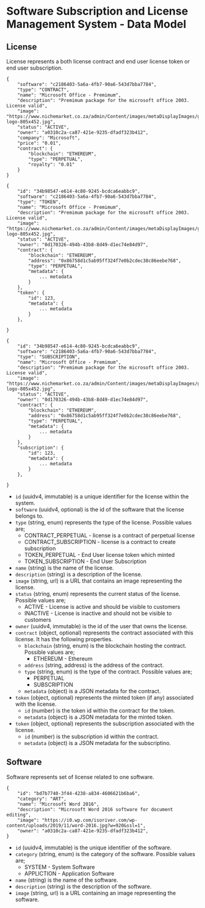 # Software Subscription and License Management System - Data Model

## License

License represents a both license contract and end user license token or end user subscription.

```
{
    "software": "c2186403-5a6a-4fb7-90a6-543d7bba7784",
    "type": "CONTRACT",
    "name": "Microsoft Office - Premimum",
    "description": "Premimum package for the microsoft office 2003. License valid",
    "image": "https://www.nichemarket.co.za/admin/Content/images/metaDisplayImages/google-logo-805x452.jpg",
    "status": "ACTIVE",
    "owner": "a0310c2a-ca87-421e-9235-dfadf323b412",
    "company": "Microsoft",
    "price": "0.01",
    "contract": {
        "blockchain": "ETHEREUM",
        "type": "PERPETUAL",
        "royalty": "0.01"
    }
}
```

```
{
    "id": "34b98547-e614-4c80-9245-bcdca6eabbc9",
    "software": "c2186403-5a6a-4fb7-90a6-543d7bba7784",
    "type": "TOKEN",
    "name": "Microsoft Office - Premimum",
    "description": "Premimum package for the microsoft office 2003. License valid",
    "image": "https://www.nichemarket.co.za/admin/Content/images/metaDisplayImages/google-logo-805x452.jpg",
    "status": "ACTIVE",
    "owner": "0d170326-494b-43b8-8d49-d1ec74e84d97",
    "contract": {
        "blockchain": "ETHEREUM",
        "address": "0x86758d1c5ab95ff324f7e0b2cdec38c86eebe768",
        "type": "PERPETUAL",
        "metadata": {
            ... metadata
        }
    },
    "token": {
        "id": 123,
        "metadata": {
            ... metadata
        }
    },

}
```

```
{
    "id": "34b98547-e614-4c80-9245-bcdca6eabbc9",
    "software": "c2186403-5a6a-4fb7-90a6-543d7bba7784",
    "type": "SUBSCRIPTION",
    "name": "Microsoft Office - Premimum",
    "description": "Premimum package for the microsoft office 2003. License valid",
    "image": "https://www.nichemarket.co.za/admin/Content/images/metaDisplayImages/google-logo-805x452.jpg",
    "status": "ACTIVE",
    "owner": "0d170326-494b-43b8-8d49-d1ec74e84d97",
    "contract": {
        "blockchain": "ETHEREUM",
        "address": "0x86758d1c5ab95ff324f7e0b2cdec38c86eebe768",
        "type": "PERPETUAL",
        "metadata": {
            ... metadata
        }
    },
    "subscription": {
        "id": 123,
        "metadata": {
            ... metadata
        }
    },

}
```

- `id` (uuidv4, immutable) is a unique identifier for the license within the system.
- `software` (uuidv4, optional) is the id of the software that the license belongs to.
- `type` (string, enum) represents the type of the license. Possible values are;
  - CONTRACT_PERPETUAL - license is a contract of perpetual license
  - CONTRACT_SUBSCRIPTION - license is a contract to create subscription
  - TOKEN_PERPETUAL - End User license token which minted
  - TOKEN_SUBSCRIPTION - End User Subscription
- `name` (string) is the name of the license.
- `description` (string) is a description of the license.
- `image` (string, url) is a URL that contains an image representing the license.
- `status` (string, enum) represents the current status of the license. Possible values are;
  - ACTIVE - License is active and should be visible to customers
  - INACTIVE - License is inactive and should not be visible to customers
- `owner` (uuidv4, immutable) is the id of the user that owns the license.
- `contract` (object, optional) represents the contract associated with this license. It has the following properties.
  - `blockchain` (string, enum) is the blockchain hosting the contract. Possible values are;
    - ETHEREUM - Ethereum
  - `address` (string, address) is the address of the contract.
  - `type` (string, enum) is the type of the contract. Possible values are;
    - PERPETUAL
    - SUBSCRIPTION
  - `metadata` (object) is a JSON metadata for the contract.
- `token` (object, optional) represents the minted token (if any) associated with the license.
  - `id` (number) is the token id within the contract for the token.
  - `metadata` (object) is a JSON metadata for the minted token.
- `token` (object, optional) represents the subscription associated with the license.
  - `id` (number) is the subscription id within the contract.
  - `metadata` (object) is a JSON metadata for the subscriptino.

## Software

Software represents set of license related to one software.

```
{
    "id": "bd7b7740-3f44-4238-a834-4606621b6ba6",
    "category": "ART",
    "name": "Microsoft Word 2016",
    "description": "Microsoft Word 2016 software for document editing",
    "image": "https://i0.wp.com/isoriver.com/wp-content/uploads/2019/11/word-2016.jpg?w=920&ssl=1",
    "owner": "a0310c2a-ca87-421e-9235-dfadf323b412",
}
```

- `id` (uuidv4, immutable) is the unique identifier of the software.
- `category` (string, enum) is the category of the software. Possible values are;
  - SYSTEM - System Software
  - APPLICTION - Application Software
- `name` (string) is the name of the software.
- `description` (string) is the description of the software.
- `image` (string, url) is a URL containing an image representing the software.
